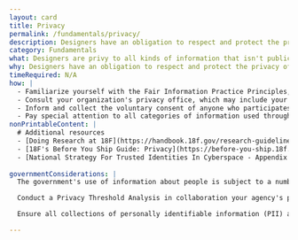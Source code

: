 ```yaml
---
layout: card
title: Privacy
permalink: /fundamentals/privacy/
description: Designers have an obligation to respect and protect the privacy of the people their work impacts.
category: Fundamentals
what: Designers are privy to all kinds of information that isn't public knowledge. You have an obligation to steward this information in a way that respects people's privacy.
why: Designers have an obligation to respect and protect the privacy of the people their work impacts. People will not honestly participate in design processes, nor make use of products and services, they do not trust. 
timeRequired: N/A
how: |
  - Familiarize yourself with the Fair Information Practice Principles, a set of precepts at the heart of the U.S. Privacy Act of 1974.
  - Consult your organization's privacy office, which may include your general counsel, if you plan to substantially make use of information that could potentially identify specific individuals.
  - Inform and collect the voluntary consent of anyone who participates in moderated design research. Ensure that all unmoderated forms of research (for example, web analytics) are covered by an easy-to-access privacy policy.
  - Pay special attention to all categories of information used throughout the design process. Note contexts in which it's not okay to share certain categories of information.
nonPrintableContent: |
  # Additional resources
  - [Doing Research at 18F](https://handbook.18f.gov/research-guidelines/)
  - [18F's Before You Ship Guide: Privacy](https://before-you-ship.18f.gov/privacy/)
  - [National Strategy For Trusted Identities In Cyberspace - Appendix A&colon; Fair Information Practice Principles (FIPPs)](https://cryptome.org/2014/11/nstic-fipps.pdf)
  
governmentConsiderations: |
  The government's use of information about people is subject to a number of laws and policies, including: [the Privacy Act of 1974](https://www.justice.gov/opcl/overview-privacy-act-1974-2015-edition), the Federal Information Security Management Act of 2002, and the eGovernment Act of 2002.

  Conduct a Privacy Threshold Analysis in collaboration your agency's privacy office whenever a design calls for the creation of a new datastore (for example, a new database). 

  Ensure all collections of personally identifiable information (PII) are accompanied by a Privacy Act Notice. See, for example, [18F's Privacy Act Notice for Design Research](https://www.gsa.gov/portal/content/162010). 

---
```

